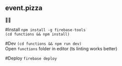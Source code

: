## event.pizza
🍕📅

#Install
`npm install -g firebase-tools`  
`(cd functions && npm install)`  

#Dev
`(cd functions && npm run dev)`  
Open `functions` folder in editor (ts linting works better)  

#Deploy
`firebase deploy`  

